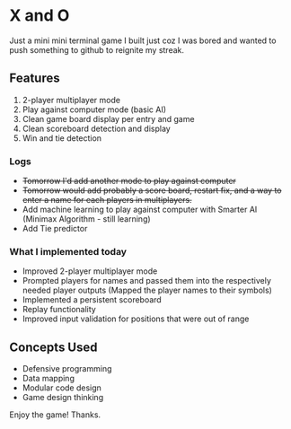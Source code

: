 
# X and O

Just a mini mini terminal game I built just coz I was bored and wanted to push something to github to reignite my streak.

## Features
1. 2-player multiplayer mode
2. Play against computer mode (basic AI)
3. Clean game board display per entry and game
4. Clean scoreboard detection and display
5. Win and tie detection

### Logs
- ~~Tomorrow I'd add another mode to play against computer~~
- ~~Tomorrow would add probably a score board, restart fix, and a way to enter a name for each players in multiplayers.~~
- Add machine learning to play against computer with Smarter AI (Minimax Algorithm - still learning)
- Add Tie predictor

### What I implemented today
- Improved 2-player multiplayer mode
- Prompted players for names and passed them into the respectively needed player outputs (Mapped the player names to their symbols)
- Implemented a persistent scoreboard
- Replay functionality
- Improved input validation for positions that were out of range

## Concepts Used
- Defensive programming
- Data mapping
- Modular code design
- Game design thinking



Enjoy the game! Thanks.
